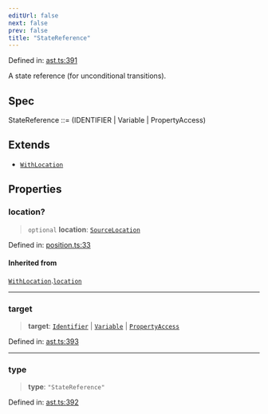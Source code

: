 ```yaml
---
editUrl: false
next: false
prev: false
title: "StateReference"
---
```


Defined in: [ast.ts:391](https://github.com/rcs-agents/rcs-lang/blob/469fcdfdc8e17c47e6157264f59d88421628e7a2/packages/ast/src/ast.ts#L391)

A state reference (for unconditional transitions).

## Spec

StateReference ::= (IDENTIFIER | Variable | PropertyAccess)

## Extends

- [`WithLocation`](/api/ast/interfaces/withlocation/)

## Properties

### location?

> `optional` **location**: [`SourceLocation`](/api/ast/interfaces/sourcelocation/)

Defined in: [position.ts:33](https://github.com/rcs-agents/rcs-lang/blob/469fcdfdc8e17c47e6157264f59d88421628e7a2/packages/ast/src/position.ts#L33)

#### Inherited from

[`WithLocation`](/api/ast/interfaces/withlocation/).[`location`](/api/ast/interfaces/withlocation/#location)

***

### target

> **target**: [`Identifier`](/api/ast/interfaces/identifier/) \| [`Variable`](/api/ast/interfaces/variable/) \| [`PropertyAccess`](/api/ast/interfaces/propertyaccess/)

Defined in: [ast.ts:393](https://github.com/rcs-agents/rcs-lang/blob/469fcdfdc8e17c47e6157264f59d88421628e7a2/packages/ast/src/ast.ts#L393)

***

### type

> **type**: `"StateReference"`

Defined in: [ast.ts:392](https://github.com/rcs-agents/rcs-lang/blob/469fcdfdc8e17c47e6157264f59d88421628e7a2/packages/ast/src/ast.ts#L392)
